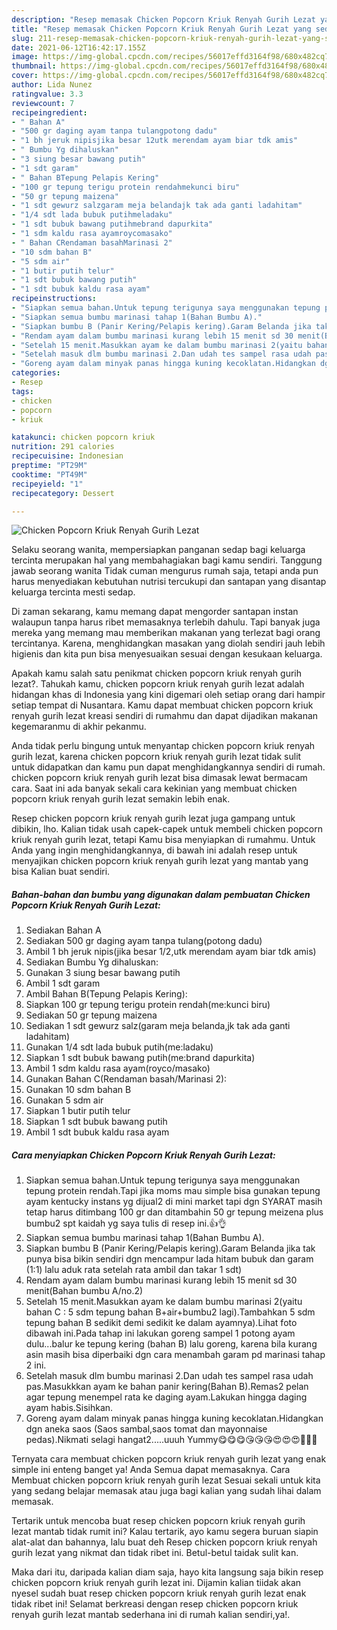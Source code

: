 ```yaml
---
description: "Resep memasak Chicken Popcorn Kriuk Renyah Gurih Lezat yang sedap dan Mudah Dibuat"
title: "Resep memasak Chicken Popcorn Kriuk Renyah Gurih Lezat yang sedap dan Mudah Dibuat"
slug: 211-resep-memasak-chicken-popcorn-kriuk-renyah-gurih-lezat-yang-sedap-dan-mudah-dibuat
date: 2021-06-12T16:42:17.155Z
image: https://img-global.cpcdn.com/recipes/56017effd3164f98/680x482cq70/chicken-popcorn-kriuk-renyah-gurih-lezat-foto-resep-utama.jpg
thumbnail: https://img-global.cpcdn.com/recipes/56017effd3164f98/680x482cq70/chicken-popcorn-kriuk-renyah-gurih-lezat-foto-resep-utama.jpg
cover: https://img-global.cpcdn.com/recipes/56017effd3164f98/680x482cq70/chicken-popcorn-kriuk-renyah-gurih-lezat-foto-resep-utama.jpg
author: Lida Nunez
ratingvalue: 3.3
reviewcount: 7
recipeingredient:
- " Bahan A"
- "500 gr daging ayam tanpa tulangpotong dadu"
- "1 bh jeruk nipisjika besar 12utk merendam ayam biar tdk amis"
- " Bumbu Yg dihaluskan"
- "3 siung besar bawang putih"
- "1 sdt garam"
- " Bahan BTepung Pelapis Kering"
- "100 gr tepung terigu protein rendahmekunci biru"
- "50 gr tepung maizena"
- "1 sdt gewurz salzgaram meja belandajk tak ada ganti ladahitam"
- "1/4 sdt lada bubuk putihmeladaku"
- "1 sdt bubuk bawang putihmebrand dapurkita"
- "1 sdm kaldu rasa ayamroycomasako"
- " Bahan CRendaman basahMarinasi 2"
- "10 sdm bahan B"
- "5 sdm air"
- "1 butir putih telur"
- "1 sdt bubuk bawang putih"
- "1 sdt bubuk kaldu rasa ayam"
recipeinstructions:
- "Siapkan semua bahan.Untuk tepung terigunya saya menggunakan tepung protein rendah.Tapi jika moms mau simple bisa gunakan tepung ayam kentucky instans yg dijual2 di mini market tapi dgn SYARAT masih tetap harus ditimbang 100 gr dan ditambahin 50 gr tepung meizena plus bumbu2 spt kaidah yg saya tulis di resep ini.👍👌"
- "Siapkan semua bumbu marinasi tahap 1(Bahan Bumbu A)."
- "Siapkan bumbu B (Panir Kering/Pelapis kering).Garam Belanda jika tak punya bisa bikin sendiri dgn mencampur lada hitam bubuk dan garam (1:1) lalu aduk rata setelah rata ambil dan takar 1 sdt)"
- "Rendam ayam dalam bumbu marinasi kurang lebih 15 menit sd 30 menit(Bahan bumbu A/no.2)"
- "Setelah 15 menit.Masukkan ayam ke dalam bumbu marinasi 2(yaitu bahan C : 5 sdm tepung bahan B+air+bumbu2 lagi).Tambahkan 5 sdm tepung bahan B sedikit demi sedikit ke dalam ayamnya).Lihat foto dibawah ini.Pada tahap ini lakukan goreng sampel 1 potong ayam dulu...balur ke tepung kering (bahan B) lalu goreng, karena bila kurang asin masih bisa diperbaiki dgn cara menambah garam pd marinasi tahap 2 ini."
- "Setelah masuk dlm bumbu marinasi 2.Dan udah tes sampel rasa udah pas.Masukkkan ayam ke bahan panir kering(Bahan B).Remas2 pelan agar tepung menempel rata ke daging ayam.Lakukan hingga daging ayam habis.Sisihkan."
- "Goreng ayam dalam minyak panas hingga kuning kecoklatan.Hidangkan dgn aneka saos (Saos sambal,saos tomat dan mayonnaise pedas).Nikmati selagi hangat2.....uuuh Yummy😋😋😋😘😘😘😍😍😍🤩🤩🤩"
categories:
- Resep
tags:
- chicken
- popcorn
- kriuk

katakunci: chicken popcorn kriuk 
nutrition: 291 calories
recipecuisine: Indonesian
preptime: "PT29M"
cooktime: "PT49M"
recipeyield: "1"
recipecategory: Dessert

---
```



![Chicken Popcorn Kriuk Renyah Gurih Lezat](https://img-global.cpcdn.com/recipes/56017effd3164f98/680x482cq70/chicken-popcorn-kriuk-renyah-gurih-lezat-foto-resep-utama.jpg)

Selaku seorang wanita, mempersiapkan panganan sedap bagi keluarga tercinta merupakan hal yang membahagiakan bagi kamu sendiri. Tanggung jawab seorang  wanita Tidak cuman mengurus rumah saja, tetapi anda pun harus menyediakan kebutuhan nutrisi tercukupi dan santapan yang disantap keluarga tercinta mesti sedap.

Di zaman  sekarang, kamu memang dapat mengorder santapan instan walaupun tanpa harus ribet memasaknya terlebih dahulu. Tapi banyak juga mereka yang memang mau memberikan makanan yang terlezat bagi orang tercintanya. Karena, menghidangkan masakan yang diolah sendiri jauh lebih higienis dan kita pun bisa menyesuaikan sesuai dengan kesukaan keluarga. 



Apakah kamu salah satu penikmat chicken popcorn kriuk renyah gurih lezat?. Tahukah kamu, chicken popcorn kriuk renyah gurih lezat adalah hidangan khas di Indonesia yang kini digemari oleh setiap orang dari hampir setiap tempat di Nusantara. Kamu dapat membuat chicken popcorn kriuk renyah gurih lezat kreasi sendiri di rumahmu dan dapat dijadikan makanan kegemaranmu di akhir pekanmu.

Anda tidak perlu bingung untuk menyantap chicken popcorn kriuk renyah gurih lezat, karena chicken popcorn kriuk renyah gurih lezat tidak sulit untuk didapatkan dan kamu pun dapat menghidangkannya sendiri di rumah. chicken popcorn kriuk renyah gurih lezat bisa dimasak lewat bermacam cara. Saat ini ada banyak sekali cara kekinian yang membuat chicken popcorn kriuk renyah gurih lezat semakin lebih enak.

Resep chicken popcorn kriuk renyah gurih lezat juga gampang untuk dibikin, lho. Kalian tidak usah capek-capek untuk membeli chicken popcorn kriuk renyah gurih lezat, tetapi Kamu bisa menyiapkan di rumahmu. Untuk Anda yang ingin menghidangkannya, di bawah ini adalah resep untuk menyajikan chicken popcorn kriuk renyah gurih lezat yang mantab yang bisa Kalian buat sendiri.

<!--inarticleads1-->

##### Bahan-bahan dan bumbu yang digunakan dalam pembuatan Chicken Popcorn Kriuk Renyah Gurih Lezat:

1. Sediakan  Bahan A
1. Sediakan 500 gr daging ayam tanpa tulang(potong dadu)
1. Ambil 1 bh jeruk nipis(jika besar 1/2,utk merendam ayam biar tdk amis)
1. Sediakan  Bumbu Yg dihaluskan:
1. Gunakan 3 siung besar bawang putih
1. Ambil 1 sdt garam
1. Ambil  Bahan B(Tepung Pelapis Kering):
1. Siapkan 100 gr tepung terigu protein rendah(me:kunci biru)
1. Sediakan 50 gr tepung maizena
1. Sediakan 1 sdt gewurz salz(garam meja belanda,jk tak ada ganti ladahitam)
1. Gunakan 1/4 sdt lada bubuk putih(me:ladaku)
1. Siapkan 1 sdt bubuk bawang putih(me:brand dapurkita)
1. Ambil 1 sdm kaldu rasa ayam(royco/masako)
1. Gunakan  Bahan C(Rendaman basah/Marinasi 2):
1. Gunakan 10 sdm bahan B
1. Gunakan 5 sdm air
1. Siapkan 1 butir putih telur
1. Siapkan 1 sdt bubuk bawang putih
1. Ambil 1 sdt bubuk kaldu rasa ayam




<!--inarticleads2-->

##### Cara menyiapkan Chicken Popcorn Kriuk Renyah Gurih Lezat:

1. Siapkan semua bahan.Untuk tepung terigunya saya menggunakan tepung protein rendah.Tapi jika moms mau simple bisa gunakan tepung ayam kentucky instans yg dijual2 di mini market tapi dgn SYARAT masih tetap harus ditimbang 100 gr dan ditambahin 50 gr tepung meizena plus bumbu2 spt kaidah yg saya tulis di resep ini.👍👌
1. Siapkan semua bumbu marinasi tahap 1(Bahan Bumbu A).
1. Siapkan bumbu B (Panir Kering/Pelapis kering).Garam Belanda jika tak punya bisa bikin sendiri dgn mencampur lada hitam bubuk dan garam (1:1) lalu aduk rata setelah rata ambil dan takar 1 sdt)
1. Rendam ayam dalam bumbu marinasi kurang lebih 15 menit sd 30 menit(Bahan bumbu A/no.2)
1. Setelah 15 menit.Masukkan ayam ke dalam bumbu marinasi 2(yaitu bahan C : 5 sdm tepung bahan B+air+bumbu2 lagi).Tambahkan 5 sdm tepung bahan B sedikit demi sedikit ke dalam ayamnya).Lihat foto dibawah ini.Pada tahap ini lakukan goreng sampel 1 potong ayam dulu...balur ke tepung kering (bahan B) lalu goreng, karena bila kurang asin masih bisa diperbaiki dgn cara menambah garam pd marinasi tahap 2 ini.
1. Setelah masuk dlm bumbu marinasi 2.Dan udah tes sampel rasa udah pas.Masukkkan ayam ke bahan panir kering(Bahan B).Remas2 pelan agar tepung menempel rata ke daging ayam.Lakukan hingga daging ayam habis.Sisihkan.
1. Goreng ayam dalam minyak panas hingga kuning kecoklatan.Hidangkan dgn aneka saos (Saos sambal,saos tomat dan mayonnaise pedas).Nikmati selagi hangat2.....uuuh Yummy😋😋😋😘😘😘😍😍😍🤩🤩🤩




Ternyata cara membuat chicken popcorn kriuk renyah gurih lezat yang enak simple ini enteng banget ya! Anda Semua dapat memasaknya. Cara Membuat chicken popcorn kriuk renyah gurih lezat Sesuai sekali untuk kita yang sedang belajar memasak atau juga bagi kalian yang sudah lihai dalam memasak.

Tertarik untuk mencoba buat resep chicken popcorn kriuk renyah gurih lezat mantab tidak rumit ini? Kalau tertarik, ayo kamu segera buruan siapin alat-alat dan bahannya, lalu buat deh Resep chicken popcorn kriuk renyah gurih lezat yang nikmat dan tidak ribet ini. Betul-betul taidak sulit kan. 

Maka dari itu, daripada kalian diam saja, hayo kita langsung saja bikin resep chicken popcorn kriuk renyah gurih lezat ini. Dijamin kalian tiidak akan nyesel sudah buat resep chicken popcorn kriuk renyah gurih lezat enak tidak ribet ini! Selamat berkreasi dengan resep chicken popcorn kriuk renyah gurih lezat mantab sederhana ini di rumah kalian sendiri,ya!.

